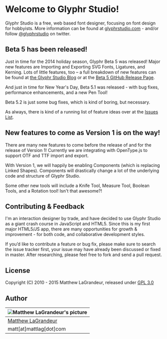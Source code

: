 # Welcome to Glyphr Studio!
Glyphr Studio is a free, web based font designer, focusing on font design for hobbyists.
More information can be found at [glyphrstudio.com](http://glyphrstudio.com) - and/or follow [@glyphrstudio](https://twitter.com/glyphrstudio) on twitter.

## Beta 5 has been released!
Just in time for the 2014 holiday season, Glyphr Beta 5 was released!  Major new features are Importing and Exporting SVG Fonts, Ligatures, and Kerning.  Lots of little features, too – a full breakdown of new features can be found at [the Glyphr Studio Blog](http://www.glyphrstudio.com/blog) or at the [Beta 5 GitHub Release Page](https://github.com/mattlag/Glyphr-Studio/releases/tag/v0.5.0).

And just in time for New Year's Day, Beta 5.1 was released - with bug fixes, performance enhancements, and a new Pen Tool!

Beta 5.2 is just some bug fixes, which is kind of boring, but necessary.

As always, there is kind of a running list of feature ideas over at the [Issues List]( https://github.com/mattlag/Glyphr-Studio/issues?labels=&page=1&state=open).

## New features to come as Version 1 is on the way!
There are many new features to come before the release of and for the release of Version 1! Currently we are integrating with OpenType.js to support OTF and TTF import and export.

With Version 1, we will happily be enabling Components (which is replacing Linked Shapes). Components will drastically change a lot of the underlying code and structure of Glyphr Studio.

Some other new tools will include a Knife Tool, Measure Tool, Boolean Tools, and a Rotation tool! Isn't that awesome?!

## Contributing & Feedback
I'm an interaction designer by trade, and have decided to use Glyphr Studio as a giant crash course in JavaScript and HTML5.  Since this is my first major HTML5/JS app, there are many opportunities for growth & improvement - for both code, and collaborative development styles.

If you’d like to contribute a feature or bug fix, please make sure to search the issue tracker first, your issue may have already been discussed or fixed in master.  After researching, please feel free to fork and send a pull request.

## License
Copyright (C) 2010 - 2015 Matthew LaGrandeur, released under [GPL 3.0](https://github.com/mattlag/Glyphr-Studio/blob/master/LICENSE-gpl-3.0.txt)

## Author
| ![Matthew LaGrandeur's picture](https://1.gravatar.com/avatar/f6f7b963adc54db7e713d7bd5f4903ec?s=70) |
|---|
| [Matthew LaGrandeur](http://mattlag.com/) |
| matt[at]mattlag[dot]com |



